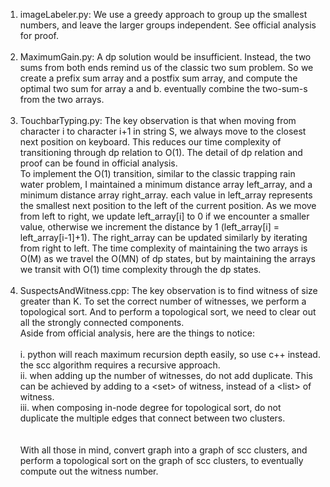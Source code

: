 1. imageLabeler.py: We use a greedy approach to group up the smallest numbers, and leave the larger groups independent. See official analysis for proof. <br /><br />
2. MaximumGain.py: A dp solution would be insufficient. Instead, the two sums from both ends remind us of the classic two sum problem. So we create a prefix sum array and a postfix sum array, and compute the optimal two sum for array a and b. eventually combine the two-sum-s from the two arrays.<br /><br />
3. TouchbarTyping.py: The key observation is that when moving from character i to character i+1 in string S, we always move to the closest next position on keyboard. This reduces our time complexity of transitioning through dp relation to O(1). The detail of dp relation and proof can be found in official analysis.<br />
To implement the O(1) transition, similar to the classic trapping rain water problem, I maintained a minimum distance array left_array, and a minimum distance array right_array. each value in left_array represents the smallest next position to the left of the current position. As we move from left to right, we update left_array[i] to 0 if we encounter a smaller value, otherwise we increment the distance by 1 (left_array[i] = left_array[i-1]+1). The right_array can be updated similarly by iterating from right to left. The time complexity of maintaining the two arrays is O(M) as we travel the O(MN) of dp states, but by maintaining the arrays we transit with O(1) time complexity through the dp states. <br /><br />
4. SuspectsAndWitness.cpp: The key observation is to find witness of size greater than K. To set the correct number of witnesses, we perform a topological sort. And to perform a topological sort, we need to clear out all the strongly connected components. <br />
Aside from official analysis, here are the things to notice: <br /><br />
  i.  python will reach maximum recursion depth easily, so use c++ instead. the scc algorithm requires a recursive approach.<br />
  ii.  when adding up the number of witnesses, do not add duplicate. This can be achieved by adding to a \<set> of witness, instead of a \<list> of witness. <br />
  iii.  when composing in-node degree for topological sort, do not duplicate the multiple edges that connect between two clusters.<br />
<br /><br /> With all those in mind, convert graph into a graph of scc clusters, and perform a topological sort on the graph of scc clusters, to eventually compute out the witness number.
